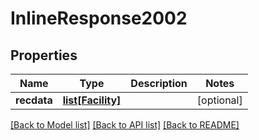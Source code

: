 # InlineResponse2002

## Properties
Name | Type | Description | Notes
------------ | ------------- | ------------- | -------------
**recdata** | [**list[Facility]**](Facility.md) |  | [optional] 

[[Back to Model list]](../README.md#documentation-for-models) [[Back to API list]](../README.md#documentation-for-api-endpoints) [[Back to README]](../README.md)

